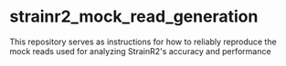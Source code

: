# strainr2_mock_read_generation
This repository serves as instructions for how to reliably reproduce the mock reads used for analyzing StrainR2's accuracy and performance
